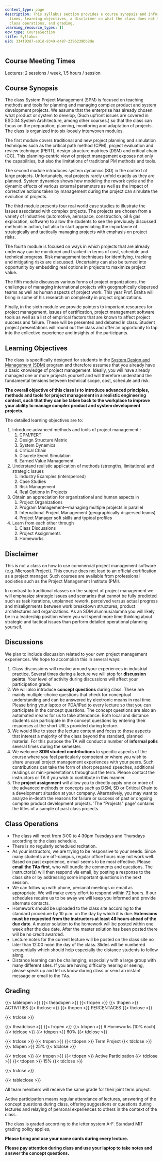 ```yaml
---
content_type: page
description: This syllabus section provides a course synopsis and information on meeting
  times, learning objectives, a disclaimer on what the class does not teach, discussions,
  class operations, and grading.
learning_resource_types: []
ocw_type: CourseSection
title: Syllabus
uid: 334f93d7-e01d-9349-d487-2396239bb8de
---
```


Course Meeting Times
--------------------

Lectures: 2 sessions / week, 1.5 hours / session

Course Synopsis
---------------

The class System Project Management (SPM) is focused on teaching methods and tools for planning and managing complex product and system development projects. We assume that the enterprise has already chosen what product or system to develop, (Such upfront issues are covered in ESD.34 System Architecture, among other courses.) so that the class can focus on the preparation, planning, monitoring and adaptation of projects. The class is organized into six loosely interwoven modules.

The first module covers traditional and new project planning and simulation techniques such as the critical path method (CPM), project evaluation and review technique (PERT), design structure matrices (DSM) and critical chain (CC). This planning-centric view of project management exposes not only the capabilities, but also the limitations of traditional PM methods and tools.

The second module introduces system dynamics (SD) in the context of large projects. Unfortunately, real projects rarely unfold exactly as they are planned. System dynamics shows how modeling the rework cycle and the dynamic effects of various external parameters as well as the impact of corrective actions taken by management during the project can simulate the evolution of projects.

The third module presents four real world case studies to illustrate the issues associated with complex projects. The projects are chosen from a variety of industries (automotive, aerospace, construction, oil & gas exploration, software) to allow the students to see the previously discussed methods in action, but also to start appreciating the importance of strategically and tactically managing projects with emphasis on project risks.

The fourth module is focused on ways in which projects that are already underway can be monitored and tracked in terms of cost, schedule and technical progress. Risk management techniques for identifying, tracking and mitigating risks are discussed. Uncertainty can also be turned into opportunity by embedding real options in projects to maximize project value.

The fifth module discusses various forms of project organizations, the challenges of managing international projects with geographically dispersed teams as well as human aspects of project work. This year Prof. Braha will bring in some of his research on complexity in project organizations.

Finally, in the sixth module we provide pointers to important resources for project management, issues of certification, project management software tools as well as a list of empirical factors that are known to affect project success and failure. These will be presented and debated in class. Student project presentations will round out the class and offer an opportunity to tap into the collective experience and insights of the participants.

Learning Objectives
-------------------

The class is specifically designed for students in the [System Design and Management (SDM)](http://sdm.mit.edu/) program and therefore assumes that you already have a basic knowledge of project management. Ideally, you will have already managed one or more projects yourself and will therefore understand the fundamental tensions between technical scope, cost, schedule and risk.

**The overall objective of this class is to introduce advanced principles, methods and tools for project management in a realistic engineering context, such that they can be taken back to the workplace to improve your ability to manage complex product and system development projects.**

The detailed learning objectives are to:

1.  Introduce advanced methods and tools of project management :
    1.  CPM/PERT
    2.  Design Structure Matrix
    3.  System Dynamics
    4.  Critical Chain
    5.  Discrete Event Simulation
    6.  Earned Value Management
2.  Understand realistic application of methods (strengths, limitations) and strategic issues
    1.  Industry Examples (interspersed)
    2.  Case Studies
    3.  Risk Management
    4.  Real Options in Projects
3.  Obtain an appreciation for organizational and human aspects in
    1.  Project Organizations
    2.  Program Management—managing multiple projects in parallel
    3.  International Project Management (geographically dispersed teams)
    4.  Project Manager soft skills and typical profiles
4.  Learn from each other through
    1.  Class Discussions
    2.  Project Assignments
    3.  Homeworks

Disclaimer
----------

This is not a class on how to use commercial project management software (e.g. Microsoft Project). This course does not lead to an official certification as a project manager. Such courses are available from professional societies such as the Project Management Institute (PMI).

In contrast to traditional classes on the subject of project management we will emphasize strategic issues and scenarios that cannot be fully predicted such as task iterations, unplanned rework, perceived versus actual progress and misalignments between work breakdown structures, product architectures and organizations. As an SDM alumnus/alumna you will likely be in a leadership position where you will spend more time thinking about strategic and tactical issues than perform detailed operational planning yourself.

Discussions
-----------

We plan to include discussion related to your own project management experiences. We hope to accomplish this in several ways:

1.  Class discussions will revolve around your experiences in industrial practice. Several times during a lecture we will stop for **discussion points**. Your level of activity during discussions will affect your participation grade.
2.  We will also introduce **concept questions** during class. These are mainly multiple-choice questions that check for conceptual understanding and can be answered by electronic means in real time. Please bring your laptop or PDA/iPad to every lecture so that you can participate in the concept questions. The concept questions are also an automated means for us to take attendance. Both local and distance students can participate in the concept questions by entering their responses at the short URLs provided during lecture.
3.  We would like to steer the lecture content and focus to those aspects that interest a majority of the class beyond the standard, planned material. For this purpose the TA will conduct a number of **informal polls** several times during the semester.
4.  We welcome **SDM student contributions** to specific aspects of the course where you feel particularly competent or where you wish to share unusual project management experiences with your peers. Such contributions can take the form of short prepared speeches, additional readings or mini-presentations throughout the term. Please contact the instructors or TA if you wish to contribute in this manner.
5.  The **project assignment** will allow you to directly apply one or more of the advanced methods or concepts such as DSM, SD or Critical Chain to a development situation at your company. Alternatively, you may want to analyze in-depth the reasons for failure or success of past or ongoing complex product development projects. 'The "Projects" page' contains the titles of a sample of past class projects.

Class Operations
----------------

*   The class will meet from 3:00 to 4:30pm Tuesdays and Thursdays according to the class schedule.
*   There is no regularly scheduled recitation.
*   As your instructors, we are trying to be responsive to your needs. Since many students are off-campus, regular office hours may not work well. Based on past experience, e-mail seems to be most effective. Please **email the TAs first**, who will bundle the comments and questions. The instructor(s) will then respond via email, by posting a response to the class site or by addressing some important questions in the next session.
*   We can follow up with phone, personal meetings or email as appropriate. We will make every effort to respond within 72 hours. If our schedules require us to be away we will keep you informed and provide alternate contacts.
*   Homework should be uploaded to the class site according to the standard procedure by 10 p.m. on the day by which it is due. **Extensions must be requested** **from the instructors at least 48 hours ahead of the due date**. A master solution to the homework will be posted within one week after the due date. After the master solution has been posted there will be no credit awarded.
*   Lecture notes for the current lecture will be posted on the class site no later than 12:00 noon the day of the class. Slides will be numbered sequentially which should help especially the distance students to follow along.
*   Distance learning can be challenging, especially with a large group with many different sites. If you are having difficulty hearing or seeing, please speak up and let us know during class or send an instant message or email to the TAs.

Grading
-------

{{< tableopen >}}
{{< theadopen >}}
{{< tropen >}}
{{< thopen >}}
ACTIVITIES
{{< thclose >}}
{{< thopen >}}
PERCENTAGES
{{< thclose >}}

{{< trclose >}}

{{< theadclose >}}
{{< tropen >}}
{{< tdopen >}}
6 Homeworks (10% each)
{{< tdclose >}}
{{< tdopen >}}
60%
{{< tdclose >}}

{{< trclose >}}
{{< tropen >}}
{{< tdopen >}}
Term Project
{{< tdclose >}}
{{< tdopen >}}
25%
{{< tdclose >}}

{{< trclose >}}
{{< tropen >}}
{{< tdopen >}}
Active Participation
{{< tdclose >}}
{{< tdopen >}}
15%
{{< tdclose >}}

{{< trclose >}}

{{< tableclose >}}

All team members will receive the same grade for their joint term project.

Active participation means regular attendance of lectures, answering of the concept questions during class, offering suggestions or questions during lectures and relaying of personal experiences to others in the context of the class.

The class is graded according to the letter system A-F. Standard MIT grading policy applies.

**Please bring and use your name cards during every lecture.**

**Please pay attention during class and use your laptop to take notes and answer the concept questions.**